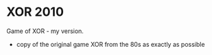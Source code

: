 XOR 2010
========

Game of XOR - my version.

* copy of the original game XOR from the 80s as exactly as possible
